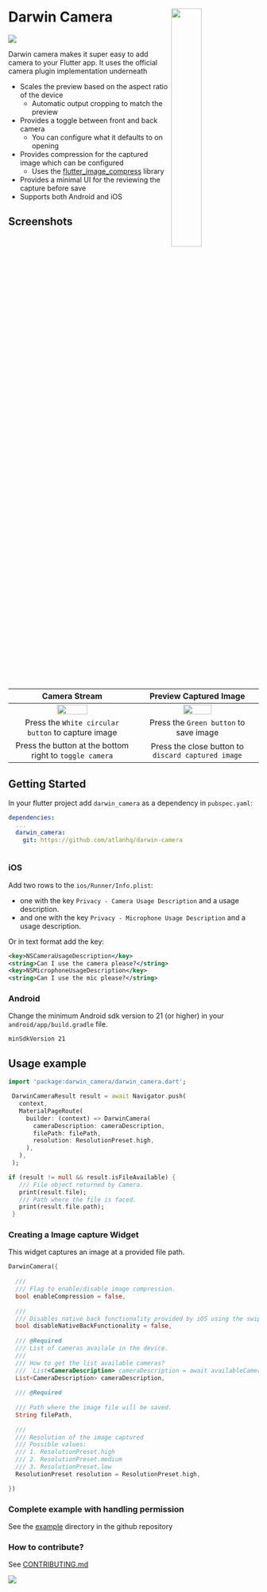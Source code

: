 # Darwin Camera <img src="https://user-images.githubusercontent.com/9272830/68128635-18c30500-ff3e-11e9-8a32-c32496d5856f.jpg" width="35%" align="right"></img> 

<img src="https://img.shields.io/badge/license-MIT-green"></img>

Darwin camera makes it super easy to add camera to your Flutter app. It uses the official camera plugin implementation underneath

- Scales the preview based on the aspect ratio of the device
  - Automatic output cropping to match the preview
- Provides a toggle between front and back camera
  - You can configure what it defaults to on opening
- Provides compression for the captured image which can be configured
  - Uses the [flutter_image_compress](https://pub.dev/packages/flutter_image_compress) library
- Provides a minimal UI for the reviewing the capture before save
- Supports both Android and iOS


## Screenshots


| Camera Stream                  | Preview Captured Image         |
|     :---:       |     :---:       |
| <img src="https://user-images.githubusercontent.com/9272830/68597615-4ae6e080-04c3-11ea-9e1d-77b002827807.PNG" width="50%" ></img> | <img src="https://user-images.githubusercontent.com/9272830/68597699-69e57280-04c3-11ea-9faf-ef5bbdbf2c9f.PNG" width="50%" ></img> |
| Press the `White circular button` to capture image | Press the `Green button` to save image |
| Press the button at the bottom right to `toggle camera` | Press the close button to `discard captured image` |





## Getting Started

In your flutter project add `darwin_camera` as a dependency in `pubspec.yaml`:

```yml
dependencies:
  ...
  darwin_camera:
    git: https://github.com/atlanhq/darwin-camera
    
```
### iOS

Add two rows to the `ios/Runner/Info.plist`:

* one with the key `Privacy - Camera Usage Description` and a usage description.
* and one with the key `Privacy - Microphone Usage Description` and a usage description.

Or in text format add the key:

```xml
<key>NSCameraUsageDescription</key>
<string>Can I use the camera please?</string>
<key>NSMicrophoneUsageDescription</key>
<string>Can I use the mic please?</string>
```

### Android

Change the minimum Android sdk version to 21 (or higher) in your `android/app/build.gradle` file.

```
minSdkVersion 21
```



## Usage example
```dart
import 'package:darwin_camera/darwin_camera.dart';

 DarwinCameraResult result = await Navigator.push(
   context,
   MaterialPageRoute(
     builder: (context) => DarwinCamera(
       cameraDescription: cameraDescription,
       filePath: filePath,
       resolution: ResolutionPreset.high,
     ),
   ),
 );

if (result != null && result.isFileAvailable) {
   /// File object returned by Camera.
   print(result.file);
   /// Path where the file is faced. 
   print(result.file.path);
 }

```

### Creating a Image capture Widget

This widget captures an image at a provided file path.

```dart
DarwinCamera({
  
  ///
  /// Flag to enable/disable image compression.
  bool enableCompression = false, 
  
  ///
  /// Disables native back functionality provided by iOS using the swipe gestures.
  bool disableNativeBackFunctionality = false,
  
  /// @Required
  /// List of cameras availale in the device.
  /// 
  /// How to get the list available cameras?
  /// `List<CameraDescription> cameraDescription = await availableCameras();`
  List<CameraDescription> cameraDescription, 
  
  /// @Required
  
  /// Path where the image file will be saved.
  String filePath, 
  
  /// 
  /// Resolution of the image captured
  /// Possible values:
  /// 1. ResolutionPreset.high
  /// 2. ResolutionPreset.medium
  /// 3. ResolutionPreset.low
  ResolutionPreset resolution = ResolutionPreset.high, 

})
```

### Complete example with handling permission
See the [example](https://github.com/atlanhq/darwin-camera/tree/master/example) directory in the github repository

### How to contribute?
See [CONTRIBUTING.md](https://github.com/atlanhq/darwin-camera/blob/master/CONTRIBUTING.md)


<img src="https://user-images.githubusercontent.com/408863/66741678-a78ab780-ee93-11e9-8d90-b274af222339.png" align="centre" />

